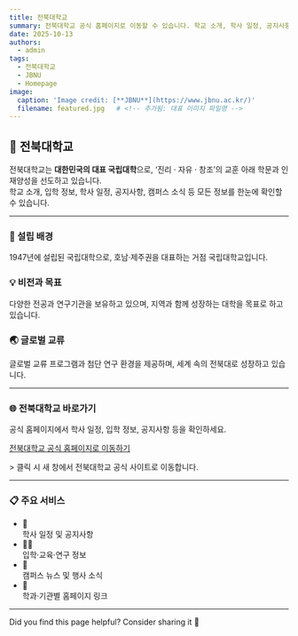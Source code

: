 ```yaml
---
title: 전북대학교
summary: 전북대학교 공식 홈페이지로 이동할 수 있습니다. 학교 소개, 학사 일정, 공지사항 등 다양한 정보를 제공합니다.
date: 2025-10-13
authors:
  - admin
tags:
  - 전북대학교
  - JBNU
  - Homepage
image:
  caption: 'Image credit: [**JBNU**](https://www.jbnu.ac.kr/)'
  filename: featured.jpg   # <!-- 추가됨: 대표 이미지 파일명 -->
---
```


<!-- 🎓 전북대학교 메인 소개 -->
<div class="text-center my-6">
  <h2 class="text-3xl font-bold mb-4">🏫 전북대학교</h2>
  <p class="text-lg leading-relaxed text-gray-700 dark:text-gray-300">
    전북대학교는 <strong>대한민국의 대표 국립대학</strong>으로,  
    ‘진리 · 자유 · 창조’의 교훈 아래 학문과 인재양성을 선도하고 있습니다.<br>
    학교 소개, 입학 정보, 학사 일정, 공지사항, 캠퍼스 소식 등  
    모든 정보를 한눈에 확인할 수 있습니다.
  </p>
</div>

---

<!-- 🏛️ 학교 소개 섹션 -->
<div class="grid md:grid-cols-3 gap-6 my-8">
  <div class="bg-gray-50 dark:bg-gray-800 p-6 rounded-2xl shadow">
    <h3 class="text-xl font-semibold mb-3">📖 설립 배경</h3>
    <p>1947년에 설립된 국립대학으로, 호남·제주권을 대표하는 거점 국립대학교입니다.</p>
  </div>

  <div class="bg-gray-50 dark:bg-gray-800 p-6 rounded-2xl shadow">
    <h3 class="text-xl font-semibold mb-3">💡 비전과 목표</h3>
    <p>다양한 전공과 연구기관을 보유하고 있으며, 지역과 함께 성장하는 대학을 목표로 하고 있습니다.</p>
  </div>

  <div class="bg-gray-50 dark:bg-gray-800 p-6 rounded-2xl shadow">
    <h3 class="text-xl font-semibold mb-3">🌏 글로벌 교류</h3>
    <p>글로벌 교류 프로그램과 첨단 연구 환경을 제공하며, 세계 속의 전북대로 성장하고 있습니다.</p>
  </div>
</div>

---

<!-- 🌐 공식 홈페이지 바로가기 -->
<div class="text-center my-10">
  <h3 class="text-2xl font-semibold mb-3">🌐 전북대학교 바로가기</h3>
  <p class="mb-4 text-gray-700 dark:text-gray-300">공식 홈페이지에서 학사 일정, 입학 정보, 공지사항 등을 확인하세요.</p>
  <a href="https://www.jbnu.ac.kr/" target="_blank" rel="noopener noreferrer"
     class="inline-block bg-blue-600 text-white px-6 py-3 rounded-full text-lg font-semibold hover:bg-blue-700 transition">
     전북대학교 공식 홈페이지로 이동하기
  </a>
  <p class="text-sm text-gray-500 mt-2">> 클릭 시 새 창에서 전북대학교 공식 사이트로 이동합니다.</p>
</div>

---

<!-- 🗂 주요 서비스 섹션 -->
<div class="my-8">
  <h3 class="text-2xl font-bold mb-4 text-center">📋 주요 서비스</h3>
  <ul class="grid sm:grid-cols-2 md:grid-cols-4 gap-6 text-center">
    <li class="bg-white dark:bg-gray-800 shadow-md rounded-xl p-5 hover:shadow-lg transition">
      📅 <br>학사 일정 및 공지사항
    </li>
    <li class="bg-white dark:bg-gray-800 shadow-md rounded-xl p-5 hover:shadow-lg transition">
      🧑‍🎓 <br>입학·교육·연구 정보
    </li>
    <li class="bg-white dark:bg-gray-800 shadow-md rounded-xl p-5 hover:shadow-lg transition">
      💬 <br>캠퍼스 뉴스 및 행사 소식
    </li>
    <li class="bg-white dark:bg-gray-800 shadow-md rounded-xl p-5 hover:shadow-lg transition">
      🏢 <br>학과·기관별 홈페이지 링크
    </li>
  </ul>
</div>

---

<!-- 🙌 공유 유도 문구 -->
<div class="text-center mt-10 text-gray-600 dark:text-gray-400">
  <p>Did you find this page helpful? Consider sharing it 🙌</p>
</div>
